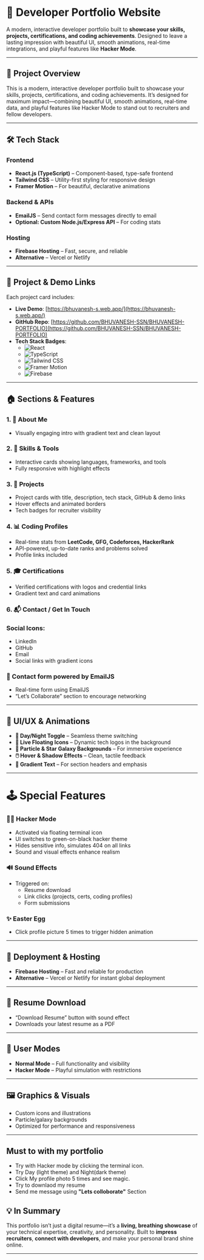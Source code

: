 # 🚀 Developer Portfolio Website

A modern, interactive developer portfolio built to **showcase your skills, projects, certifications, and coding achievements**. Designed to leave a lasting impression with beautiful UI, smooth animations, real-time integrations, and playful features like **Hacker Mode**.

---

## 🌟 Project Overview

This is a modern, interactive developer portfolio built to showcase your skills, projects, certifications, and coding achievements. It’s designed for maximum impact—combining beautiful UI, smooth animations, real-time data, and playful features like Hacker Mode to stand out to recruiters and fellow developers.

---

## 🛠️ Tech Stack

### Frontend
- **React.js (TypeScript)** – Component-based, type-safe frontend
- **Tailwind CSS** – Utility-first styling for responsive design
- **Framer Motion** – For beautiful, declarative animations

### Backend & APIs
- **EmailJS** – Send contact form messages directly to email
- **Optional: Custom Node.js/Express API** – For coding stats

### Hosting
- **Firebase Hosting** – Fast, secure, and reliable
- **Alternative** – Vercel or Netlify

---

## 🔗 Project & Demo Links

Each project card includes:

- **Live Demo**: [https://bhuvanesh-s.web.app/](https://bhuvanesh-s.web.app/)
- **GitHub Repo**: [https://github.com/BHUVANESH-SSN/BHUVANESH-PORTFOLIO](https://github.com/BHUVANESH-SSN/BHUVANESH-PORTFOLIO)
- **Tech Stack Badges**:
  - ![React](https://img.shields.io/badge/Frontend-React-blue?logo=react)
  - ![TypeScript](https://img.shields.io/badge/TypeScript-Enabled-blue?logo=typescript)
  - ![Tailwind CSS](https://img.shields.io/badge/Styling-Tailwind_CSS-38B2AC?logo=tailwind-css)
  - ![Framer Motion](https://img.shields.io/badge/Animations-Framer_Motion-purple?logo=framer)
  - ![Firebase](https://img.shields.io/badge/Hosting-Firebase-yellow?logo=firebase)

---

## 🏠 Sections & Features

### 1. 💼 About Me
- Visually engaging intro with gradient text and clean layout

### 2. 🧠 Skills & Tools
- Interactive cards showing languages, frameworks, and tools
- Fully responsive with highlight effects

### 3. 🧩 Projects
- Project cards with title, description, tech stack, GitHub & demo links
- Hover effects and animated borders
- Tech badges for recruiter visibility

### 4. 📊 Coding Profiles
- Real-time stats from **LeetCode, GFG, Codeforces, HackerRank**
- API-powered, up-to-date ranks and problems solved
- Profile links included

### 5. 🎓 Certifications
- Verified certifications with logos and credential links
- Gradient text and card animations

### 6. 📬 Contact / Get In Touch
### Social Icons:
- LinkedIn
- GitHub
- Email
- Social links with gradient icons
### 📄 Contact form powered by EmailJS

- Real-time form using EmailJS
- “Let’s Collaborate” section to encourage networking

---

## 🎨 UI/UX & Animations

- **🌙 Day/Night Toggle** – Seamless theme switching
- **🧬 Live Floating Icons** – Dynamic tech logos in the background
- **🌌 Particle & Star Galaxy Backgrounds** – For immersive experience
- **🖱️ Hover & Shadow Effects** – Clean, tactile feedback
- **🌈 Gradient Text** – For section headers and emphasis

---

# 🕹️ Special Features

### 👨‍💻 Hacker Mode
- Activated via floating terminal icon
- UI switches to green-on-black hacker theme
- Hides sensitive info, simulates 404 on all links
- Sound and visual effects enhance realism

### 🔊 Sound Effects
- Triggered on:
  - Resume download
  - Link clicks (projects, certs, coding profiles)
  - Form submissions

### ✨ Easter Egg
- Click profile picture 5 times to trigger hidden animation

---

## 🚀 Deployment & Hosting

- **Firebase Hosting** – Fast and reliable for production
- **Alternative** – Vercel or Netlify for instant global deployment

---

## 📄 Resume Download

- “Download Resume” button with sound effect
- Downloads your latest resume as a PDF

---

## 👥 User Modes

- **Normal Mode** – Full functionality and visibility
- **Hacker Mode** – Playful simulation with restrictions

---

## 🖼️ Graphics & Visuals

- Custom icons and illustrations
- Particle/galaxy backgrounds
- Optimized for performance and responsiveness


---

## Must to with my portfolio 
-  Try with Hacker mode by clicking the terminal icon.
-  Try Day (light theme) and Night(dark theme)
-  Click My profile photo 5 times and see magic.
-  Try to downlaod my resume
-  Send me message using **"Lets colloborate"** Section
      
## 💡 In Summary

This portfolio isn’t just a digital resume—it’s a **living, breathing showcase** of your technical expertise, creativity, and personality. Built to **impress recruiters**, **connect with developers**, and make your personal brand shine online.

---


